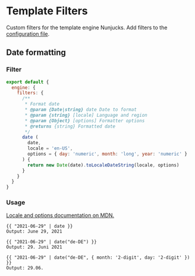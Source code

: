 # Template Filters

Custom filters for the template engine Nunjucks. Add filters to the [configuration file](../guide/configuration).

## Date formatting

### Filter

```js
export default {
  engine: {
    filters: {
      /**
       * Format date
       * @param {Date|string} date Date to format
       * @param {string} [locale] Language and region
       * @param {Object} [options] Formatter options
       * @returns {string} Formatted date
       */
      date (
        date,
        locale = 'en-US',
        options = { day: 'numeric', month: 'long', year: 'numeric' }
      ) {
        return new Date(date).toLocaleDateString(locale, options)
      }
    }
  }
}
```

### Usage

[Locale and options documentation on MDN.](https://developer.mozilla.org/en-US/docs/Web/JavaScript/Reference/Global_Objects/Intl/DateTimeFormat/DateTimeFormat#syntax)

```twig
{{ "2021-06-29" | date }}
Output: June 29, 2021

{{ "2021-06-29" | date("de-DE") }}
Output: 29. Juni 2021

{{ "2021-06-29" | date("de-DE", { month: '2-digit', day: '2-digit' }) }}
Output: 29.06.
```
